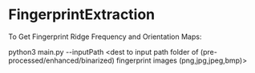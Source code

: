 # FingerprintExtraction

To Get Fingerprint Ridge Frequency and Orientation Maps:

python3 main.py --inputPath <dest to input path folder of (pre-processed/enhanced/binarized) fingerprint images (png,jpg,jpeg,bmp)>
